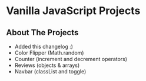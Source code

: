 # Vanilla JavaScript Projects

## About The Projects

- Added this changelog :)
- Color Flipper (Math.random)
- Counter (increment and decrement operators)
- Reviews (objects & arrays)
- Navbar (classList and toggle)

